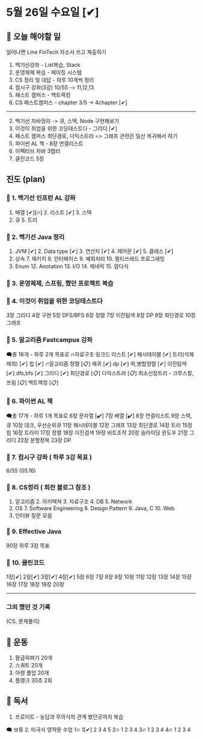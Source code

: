 # 5월 26일 수요일 [✔]

## 📌 오늘 해야할 일

일어나면 Line FinTech 자소서 쓰고 제출하기 

1. 백기선강좌 - List복습, Stack
2. 운영체제 복습 - 페이징 시스템 
3. CS 정리 및 대답 - 하루 10개씩 정리
4. 컴시구 강좌(3강)  10/55 -> 11,12,13
5. 패스트 캠퍼스 - 백트랙킹
6. CS 패스트캠퍼스 - chapter 3/5 -> 4chapter [✔]

___
2. 백기선 자바정리 -> 큐, 스택, Node 구현해보기
5. 이것이 취업을 위한 코딩테스트다 - 그리디 [✔]
6. 패스트 캠퍼스 최단경로, 다익스트라  => 그래프 관련은 일산 복귀해서 하기
8. 파이썬 AL 책 - 8장 연결리스트
9. 이펙티브 자바 3챕터
10. 클린코드 5장

## 진도 (plan)

### 📌 1. 백기선 인프런 AL 강좌

1. 배열 [✔][🔥] 2. 리스트 [✔] 3. 스택
4. 큐 5. 트리

### 📌 2. 백기선 Java 정리

1. JVM [✔] 2. Data type [✔] 3. 연산자 [✔] 4. 제어문 [✔] 5. 클래스 [✔]
6. 상속 7. 패키지 8. 인터페이스 9. 예외처리 10. 멀티쓰레드 프로그래밍
11. Enum 12. Anotation 13. I/O 14. 제네릭 15. 람다식

### 📌 3. 운영체제, 스프링, 했던 프로젝트 복습

### 📌 4. 이것이 취업을 위한 코딩테스트다

3장 그리디 4장 구현 5장 DFS/BFS 6장 정렬 7장 이진탐색
8장 DP 9장 최단경로 10장 그래프

### 📌 5. 알고리즘 Fastcampus 강좌

🗨총 16개 - 하루 2개 목표로
🔥자료구조
링크드 리스트 [✔] 해시테이블 [✔] 트리(삭제 제외) [✔] 힙 [✔]
🔥알고리즘
정렬 [📋] 재귀 [✔] dp [✔] 퀵,병합정렬 [✔] 이진탐색 [✔] dfs,bfs [✔]
그리디 [✔] 최단경로 [📋] 다익스트라 [📋] 최소신장트리 - 크루스칼, 프림 [📋]
백트랙킹 [📋]

### 📌 6. 파이썬 AL 책

🗨총 17개 - 하루 1개 목표로
6장 문자열 [✔] 7장 배열 [✔] 8장 연결리스트 9장 스택,큐 10장 데크, 우선순위큐
11장 해시테이블 12장 그래프 13장 최단경로 14장 트리 15장 힙
16장 트라이 17장 정렬 18장 이진검색 19장 비트조작 20장 슬라이딩 윈도우
21장 그리디 22장 분할정복 23장 DP

### 📌 7. 컴시구 강좌 ( 하루 3강 목표 )

6/55 (05.16)

### 📌 8. CS정리 ( 희찬 블로그 참조 )

1. 알고리즘 2. 아키텍쳐 3. 자료구조 4. DB 5. Network
6. OS 7. Software Engineering 8. Design Pattern 9. Java, C 10. Web
11. 인터뷰 질문 모음

### 📌 9. Effective Java

90장 하루 3장 목표

### 📌 10. 클린코드

1장[✔] 2장[✔] 3장[✔] 4장[✔] 5장
6장 7장 8장 9장 10장
11장 12장 13장 14장 15장
16장 17장 18장 19장 20장

_____

### 그외 했던 것 기록
(CS, 문제풀이)

## 📌 운동

1. 팔굽혀펴기 20개 
2. 스쿼트 20개 
3. 아령 풀업 20개
4. 플랭크 30초 2회 

## 📌 독서

1. 프로이트 - 농담과 무의식의 관계 봤던곳까지 복습

🗨 보류
2. 미국식 영작문 수업
1🔥 1[✔] 2 3 4 5
2🔥 1 2 3 4
3🔥 1 2 3 4
4🔥 1 2 3 4
